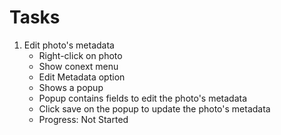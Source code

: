 # Tasks

1. Edit photo's metadata
   - Right-click on photo
   - Show conext menu
   - Edit Metadata option
   - Shows a popup
   - Popup contains fields to edit the photo's metadata
   - Click save on the popup to update the photo's metadata
   - Progress: Not Started
